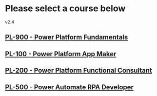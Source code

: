 # Please select a course below
v2.4

## [PL-900 - Power Platform Fundamentals](https://tylerfarmer1.github.io/pl900/index)

## [PL-100 - Power Platform App Maker](https://tylerfarmer1.github.io/pl100/index)

## [PL-200 - Power Platform Functional Consultant](https://tylerfarmer1.github.io/pl200/index)

## [PL-500 - Power Automate RPA Developer](https://tylerfarmer1.github.io/pl500/index)

